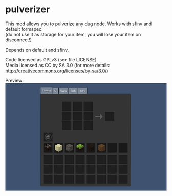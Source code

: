 # pulverizer  


This mod allows you to pulverize any dug node. 
Works with sfinv and default formspec.  
(do not use it as storage for your item, you will lose your item on disconnect!)


Depends on default and sfinv.


Code licensed as GPLv3 (see file LICENSE)  
Media licensed as CC by SA 3.0 (for more details: http://creativecommons.org/licenses/by-sa/3.0/)  


Preview:
![Image Pirate shipwreck](https://raw.githubusercontent.com/AspireMint/pulverizer/master/preview.png)
